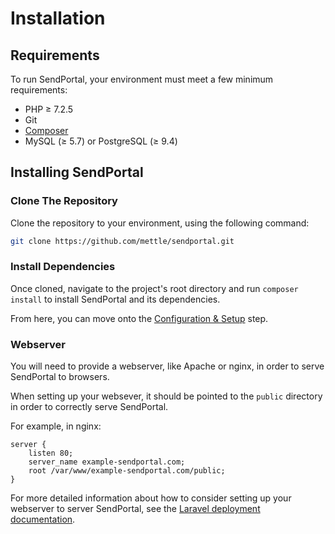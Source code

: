 # Installation

## Requirements

To run SendPortal, your environment must meet a few minimum requirements:

- PHP ≥ 7.2.5
- Git
- [Composer](https://getcomposer.org/)
- MySQL (≥ 5.7) or PostgreSQL (≥ 9.4)

## Installing SendPortal

### Clone The Repository

Clone the repository to your environment, using the following command:

```bash
git clone https://github.com/mettle/sendportal.git
```

### Install Dependencies

Once cloned, navigate to the project's root directory and run `composer install` to install SendPortal and its dependencies.

From here, you can move onto the [Configuration & Setup](/docs/getting-started/configuration-and-setup) step.

### Webserver

You will need to provide a webserver, like Apache or nginx, in order to serve SendPortal to browsers.

When setting up your websever, it should be pointed to the `public` directory in order to correctly serve SendPortal.

For example, in nginx:

```
server {
    listen 80;
    server_name example-sendportal.com;
    root /var/www/example-sendportal.com/public;
}
```

For more detailed information about how to consider setting up your webserver to server SendPortal, see the [Laravel deployment documentation](https://laravel.com/docs/7.x/deployment).
